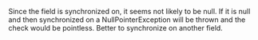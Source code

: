 Since the field is synchronized on, it seems not likely to be null. If it is null and then synchronized on a NullPointerException will be thrown and the check would be pointless. Better to synchronize on another field.